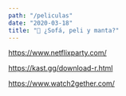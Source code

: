 ```yaml
---
path: "/peliculas"
date: "2020-03-18"
title: "🎥 ¿Sofá, peli y manta?"
---
```


https://www.netflixparty.com/

https://kast.gg/download-r.html

https://www.watch2gether.com/
